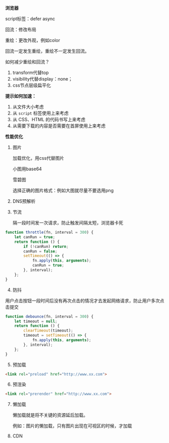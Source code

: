 **浏览器**

script标签：defer	async

回流：修改布局

重绘：更改外观，例如color

回流一定发生重绘，重绘不一定发生回流。

如何减少重绘和回流？

1. transform代替top
2. visibility代替display：none；
3. css节点层级扁平化



**提示如何加速：**

1. 从文件大小考虑
2. 从 `script` 标签使用上来考虑
3. 从 CSS、HTML 的代码书写上来考虑
4. 从需要下载的内容是否需要在首屏使用上来考虑



**性能优化**

1. 图片

   加载优化，用css代替图片

   小图用base64

   雪碧图

   选择正确的图片格式：例如大图就尽量不要选用png

2. DNS预解析

3. 节流

   隔一段时间发一次请求，防止触发间隔太短，浏览器卡死

```javascript
function throttle(fn, interval = 300) {
    let canRun = true;
    return function () {
        if (!canRun) return;
        canRun = false;
        setTimeout(() => {
            fn.apply(this, arguments);
            canRun = true;
        }, interval);
    };
}
```



4. 防抖

用户点击按钮一段时间后没有再次点击的情况才去发起网络请求，防止用户多次点击提交

```javascript
function debounce(fn, interval = 300) {
    let timeout = null;
    return function () {
        clearTimeout(timeout);
        timeout = setTimeout(() => {
            fn.apply(this, arguments);
        }, interval);
    };
}
```



5. 预加载

```html
<link rel="preload" href="http://www.xx.com">
```

6. 预渲染

```html
<link rel="prerender" href="http://www.xx.com">
```

7. 懒加载

   懒加载就是将不关键的资源延后加载。

   例如：图片的懒加载，只有图片出现在可视区的时候，才加载

8. CDN

